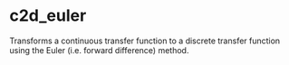 # c2d_euler
Transforms a continuous transfer function to a discrete transfer function using the Euler (i.e. forward difference) method.
